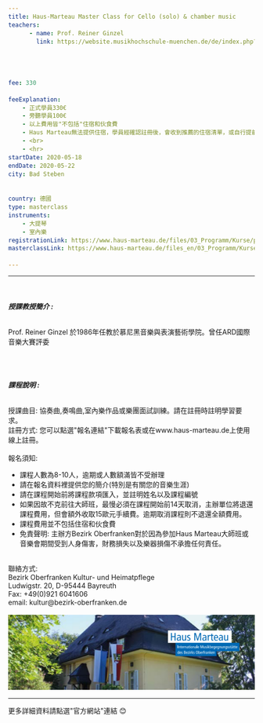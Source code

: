 ```yaml
---
title: Haus-Marteau Master Class for Cello (solo) & chamber music
teachers:
      - name: Prof. Reiner Ginzel 
        link: https://website.musikhochschule-muenchen.de/de/index.php?option=com_content&sectionid=14&task=view&id=93&Itemid=74




fee: 330

feeExplanation: 
    - 正式學員330€
    - 旁聽學員100€
    - 以上費用皆"不包括"住宿和伙食費
    - Haus Marteau無法提供住宿，學員經確認註冊後，會收到推薦的住宿清單，或自行提前上網訂房。   
    - <br>
    - <hr>
startDate: 2020-05-18
endDate: 2020-05-22
city: Bad Steben
      

country: 德國
type: masterclass
instruments:
    - 大提琴
    - 室內樂
registrationLink: https://www.haus-marteau.de/files/03_Programm/Kurse/pdf/14-HM-Kurs-Download-A4-18-20.pdf
masterclassLink: https://www.haus-marteau.de/files_en/03_Programm/Kurse/singleview_kurse.php?id=890&nav=9&subnav=58
    
---
```

<hr>
<br>


###### __授課教授簡介 :__<br> 
Prof. Reiner Ginzel 於1986年任教於慕尼黑音樂與表演藝術學院。曾任ARD國際音樂大賽評委


<br>
<br>

###### __課程說明 :__<br> 
授課曲目: 協奏曲,奏鳴曲,室內樂作品或樂團面試訓練。請在註冊時註明學習要求。<br> 
註冊方式: 您可以點選"報名連結"下載報名表或在www.haus-marteau.de上使用線上註冊。<br>
<br>
報名須知:
- 課程人數為8-10人，逾期或人數額滿皆不受辦理
- 請在報名資料裡提供您的簡介(特別是有關您的音樂生涯)<br>
- 請在課程開始前將課程款項匯入，並註明姓名以及課程編號<br>
- 如果因故不克前往大師班，最慢必須在課程開始前14天取消，主辦單位將退還課程費用，但會額外收取15歐元手續費。逾期取消課程則不退還全額費用。<br>
- 課程費用並不包括住宿和伙食費<br>
- 免責聲明: 主辦方Bezirk Oberfranken對於因為參加Haus Marteau大師班或音樂會期間受到人身傷害，財務損失以及樂器損傷不承擔任何責任。

<br>
聯絡方式: <br>
Bezirk Oberfranken Kultur- und Heimatpflege <br>
Ludwigstr. 20, D-95444 Bayreuth<br>
Fax: +49(0)921 6041606<br>
email: kultur@bezirk-oberfranken.de
<br>
<br>
<img src="/assets/img/Haus-Marteau.png" class="img-fluid" alt="...">

<br>
<hr>
更多詳細資料請點選"官方網站"連結 😊
